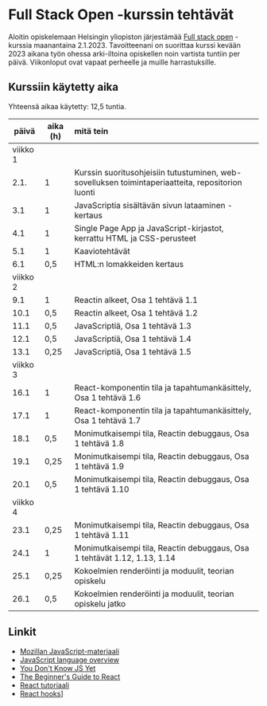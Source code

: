 # Full Stack Open -kurssin tehtävät

Aloitin opiskelemaan Helsingin yliopiston järjestämää [Full stack open](https://fullstackopen.com/) -kurssia maanantaina 2.1.2023. Tavoitteenani on suorittaa kurssi kevään 2023 aikana työn ohessa arki-iltoina opiskellen noin vartista tuntiin per päivä. Viikonloput ovat vapaat perheelle ja muille harrastuksille.

## Kurssiin käytetty aika

Yhteensä aikaa käytetty: 12,5 tuntia.

| päivä | aika (h) | mitä tein |
| ------| -------- | :----------------------------------------------------------- |
| viikko 1 |  |  |
| 2.1.  | 1        | Kurssin suoritusohjeisiin tutustuminen, web-sovelluksen toimintaperiaatteita, repositorion luonti |
| 3.1   | 1        | JavaScriptia sisältävän sivun lataaminen - kertaus |
| 4.1   | 1        | Single Page App ja JavaScript-kirjastot, kerrattu HTML ja CSS-perusteet |
| 5.1   | 1        | Kaaviotehtävät |
| 6.1   | 0,5      | HTML:n lomakkeiden kertaus |
| viikko 2 |  |  |
| 9.1   | 1        | Reactin alkeet, Osa 1 tehtävä 1.1 |
| 10.1  | 0,5      | Reactin alkeet, Osa 1 tehtävä 1.2 |
| 11.1  | 0,5      | JavaScriptiä, Osa 1 tehtävä 1.3 |
| 12.1  | 0,5      | JavaScriptiä, Osa 1 tehtävä 1.4 |
| 13.1  | 0,25     | JavaScriptiä, Osa 1 tehtävä 1.5 |
| viikko 3 |  |  |
| 16.1  | 1        | React-komponentin tila ja tapahtumankäsittely, Osa 1 tehtävä 1.6 |
| 17.1  | 1        | React-komponentin tila ja tapahtumankäsittely, Osa 1 tehtävä 1.7 |
| 18.1  | 0,5      | Monimutkaisempi tila, Reactin debuggaus, Osa 1 tehtävä 1.8 |
| 19.1  | 0,25     | Monimutkaisempi tila, Reactin debuggaus, Osa 1 tehtävä 1.9 |
| 20.1  | 0,5      | Monimutkaisempi tila, Reactin debuggaus, Osa 1 tehtävä 1.10 |
| viikko 4 |  |  |
| 23.1  | 0,25      | Monimutkaisempi tila, Reactin debuggaus, Osa 1 tehtävä 1.11 |
| 24.1  | 1         | Monimutkaisempi tila, Reactin debuggaus, Osa 1 tehtävät 1.12, 1.13, 1.14 |
| 25.1  | 0,25      | Kokoelmien renderöinti ja moduulit, teorian opiskelu |
| 26.1  | 0,5       | Kokoelmien renderöinti ja moduulit, teorian opiskelu jatko |

## Linkit
- [Mozillan JavaScript-materiaali](https://developer.mozilla.org/en-US/docs/Web/JavaScript)
- [JavaScript language overview](https://developer.mozilla.org/en-US/docs/Web/JavaScript/Language_Overview)
- [You Don't Know JS Yet](https://github.com/getify/You-Dont-Know-JS)
- [The Beginner's Guide to React](https://egghead.io/courses/the-beginner-s-guide-to-react)
- [React tutoriaali](https://reactjs.org/tutorial/tutorial.html)
- [React hooks](https://reactjs.org/docs/hooks-state.html)]
